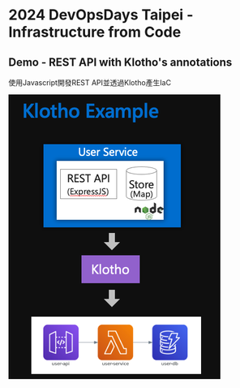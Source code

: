 # 2024 DevOpsDays Taipei - Infrastructure from Code

## Demo - REST API with Klotho's annotations
使用Javascript開發REST API並透過Klotho產生IaC

![](images/klotho-rest-api.png)

